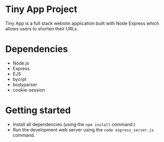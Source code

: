 # Tiny App Project

Tiny App is a full stack website application built with Node Express which allows users to shorten their URLs.

# Dependencies

- Node.js
- Express
- EJS
- bycrpt
- bodyparser
- cookie-session

# Getting started

- Install all dependencies (using the `npm install` command.)
- Run the development web server using the `node express_server.js` command.